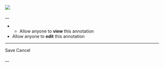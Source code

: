 ![](https://bat.bing.com/action/0?ti=56018282&Ver=2&mid=28297f1e-a4d2-46ed-bfd2-207b073e0d2a&sid=201ffde0635411ee902411d77b750559&vid=20202bf0635411ee9ac03f2e618b0b9f&vids=0&msclkid=N&pi=0&lg=en-US&sw=800&sh=600&sc=24&nwd=1&tl=Shortform%20%7C%20Book&p=https%3A%2F%2Fwww.shortform.com%2Fapp%2Fbook%2Fan-american-sickness%2Fpart-i&r=&lt=568&evt=pageLoad&sv=1&rn=931427)

__

  *   * Allow anyone to **view** this annotation
  * Allow anyone to **edit** this annotation



* * *

Save Cancel

__



